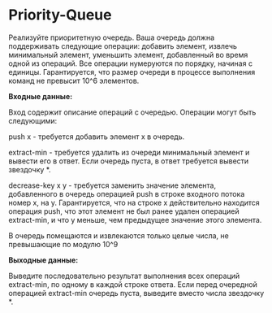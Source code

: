 # Priority-Queue

Реализуйте приоритетную очередь. Ваша очередь должна поддерживать следующие операции: добавить элемент, извлечь минимальный элемент, уменьшить элемент, добавленный во время одной из операций.
Все операции нумеруются по порядку, начиная с единицы. Гарантируется, что размер очереди в процессе выполнения команд не превысит 10^6 элементов.

<b>Входные данные:</b>

Вход содержит описание операций с очередью. Операции могут быть следующими:

push x - требуется добавить элемент x в очередь.

extract-min - требуется удалить из очереди минимальный элемент и вывести его в ответ. Если очередь пуста, в ответ требуется вывести звездочку *.

decrease-key x y - требуется заменить значение элемента, добавленного в очередь операцией push в строке входного потока номер x, на y. Гарантируется, что на строке x действительно находится операция push, что этот элемент не был ранее удален операцией extract-min, и что y меньше, чем предыдущее значение этого элемента.

В очередь помещаются и извлекаются только целые числа, не превышающие по модулю 10^9
 

<b>Выходные данные:</b>

Выведите последовательно результат выполнения всех операций extract-min, по одному в каждой строке ответа. Если перед очередной операцией extract-min очередь пуста, выведите вместо числа звездочку *.
